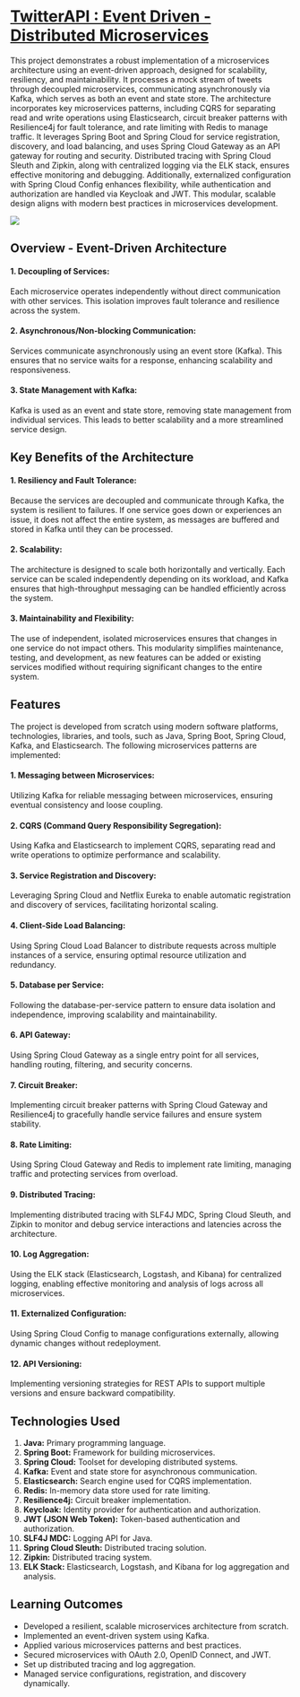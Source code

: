 # <u>TwitterAPI : Event Driven - Distributed Microservices</u> 

This project demonstrates a robust implementation of a microservices architecture using an event-driven approach, designed for scalability, resiliency, and maintainability. It processes a mock stream of tweets through decoupled microservices, communicating asynchronously via Kafka, which serves as both an event and state store. The architecture incorporates key microservices patterns, including CQRS for separating read and write operations using Elasticsearch, circuit breaker patterns with Resilience4j for fault tolerance, and rate limiting with Redis to manage traffic. It leverages Spring Boot and Spring Cloud for service registration, discovery, and load balancing, and uses Spring Cloud Gateway as an API gateway for routing and security. Distributed tracing with Spring Cloud Sleuth and Zipkin, along with centralized logging via the ELK stack, ensures effective monitoring and debugging. Additionally, externalized configuration with Spring Cloud Config enhances flexibility, while authentication and authorization are handled via Keycloak and JWT. This modular, scalable design aligns with modern best practices in microservices development.

![](https://github.com/amanbhardwaj12072003/TwitterAPI_Event_Driven_Distributed_Microservices/blob/main/Images/High_Level_Diagram.png)

## Overview - Event-Driven Architecture

#### 1. Decoupling of Services:
Each microservice operates independently without direct communication with other services. This isolation improves fault tolerance and resilience across the system.

#### 2. Asynchronous/Non-blocking Communication: 
Services communicate asynchronously using an event store (Kafka). This ensures that no service waits for a response, enhancing scalability and responsiveness.

#### 3. State Management with Kafka: 
Kafka is used as an event and state store, removing state management from individual services. This leads to better scalability and a more streamlined service design.

## Key Benefits of the Architecture
#### 1. Resiliency and Fault Tolerance:
Because the services are decoupled and communicate through Kafka, the system is resilient to failures. If one service goes down or experiences an issue, it does not affect the entire system, as messages are buffered and stored in Kafka until they can be processed.

#### 2. Scalability:
The architecture is designed to scale both horizontally and vertically. Each service can be scaled independently depending on its workload, and Kafka ensures that high-throughput messaging can be handled efficiently across the system.

#### 3. Maintainability and Flexibility:
The use of independent, isolated microservices ensures that changes in one service do not impact others. This modularity simplifies maintenance, testing, and development, as new features can be added or existing services modified without requiring significant changes to the entire system.


## Features 
The project is developed from scratch using modern software platforms, technologies, libraries, and tools, such as Java, Spring Boot, Spring Cloud, Kafka, and Elasticsearch. The following microservices patterns are implemented:

#### 1. Messaging between Microservices:
Utilizing Kafka for reliable messaging between microservices, ensuring eventual consistency and loose coupling.

#### 2. CQRS (Command Query Responsibility Segregation):
 Using Kafka and Elasticsearch to implement CQRS, separating read and write operations to optimize performance and scalability.

#### 3. Service Registration and Discovery:
Leveraging Spring Cloud and Netflix Eureka to enable automatic registration and discovery of services, facilitating horizontal scaling.

#### 4. Client-Side Load Balancing:
Using Spring Cloud Load Balancer to distribute requests across multiple instances of a service, ensuring optimal resource utilization and redundancy.


#### 5. Database per Service: 
Following the database-per-service pattern to ensure data isolation and independence, improving scalability and maintainability.

#### 6. API Gateway:
Using Spring Cloud Gateway as a single entry point for all services, handling routing, filtering, and security concerns.

#### 7. Circuit Breaker: 
Implementing circuit breaker patterns with Spring Cloud Gateway and Resilience4j to gracefully handle service failures and ensure system stability.

#### 8. Rate Limiting:
Using Spring Cloud Gateway and Redis to implement rate limiting, managing traffic and protecting services from overload.

#### 9. Distributed Tracing: 
Implementing distributed tracing with SLF4J MDC, Spring Cloud Sleuth, and Zipkin to monitor and debug service interactions and latencies across the architecture.

#### 10. Log Aggregation:
Using the ELK stack (Elasticsearch, Logstash, and Kibana) for centralized logging, enabling effective monitoring and analysis of logs across all microservices.

#### 11. Externalized Configuration: 
Using Spring Cloud Config to manage configurations externally, allowing dynamic changes without redeployment.

#### 12. API Versioning: 
Implementing versioning strategies for REST APIs to support multiple versions and ensure backward compatibility.


## Technologies Used

1. <b>Java:</b> Primary programming language.
2. <b>Spring Boot:</b> Framework for building microservices.
3. <b>Spring Cloud:</b> Toolset for developing distributed systems.
4. <b>Kafka:</b> Event and state store for asynchronous communication.
5. <b>Elasticsearch:</b> Search engine used for CQRS implementation.
6. <b>Redis:</b> In-memory data store used for rate limiting.
7. <b>Resilience4j:</b> Circuit breaker implementation.
8. <b>Keycloak:</b> Identity provider for authentication and authorization.
9. <b>JWT (JSON Web Token):</b> Token-based authentication and authorization.
10. <b>SLF4J MDC:</b> Logging API for Java.
11. <b>Spring Cloud Sleuth:</b> Distributed tracing solution.
12. <b>Zipkin:</b> Distributed tracing system.
13. <b>ELK Stack:</b> Elasticsearch, Logstash, and Kibana for log aggregation and analysis.


## Learning Outcomes 
- Developed a resilient, scalable microservices architecture from scratch.
- Implemented an event-driven system using Kafka.
- Applied various microservices patterns and best practices.
- Secured microservices with OAuth 2.0, OpenID Connect, and JWT.
- Set up distributed tracing and log aggregation.
- Managed service configurations, registration, and discovery dynamically.
